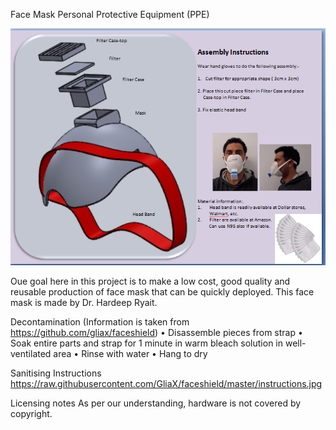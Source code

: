 Face Mask Personal Protective Equipment (PPE)

![Mask](/instruction_mask.PNG)

Oue goal here in this project is to make a low cost, good quality and reusable production of face mask that can be quickly deployed. This face mask is made by Dr. Hardeep Ryait.

Decontamination (Information is taken from https://github.com/gliax/faceshield) • Disassemble  pieces from strap • Soak entire parts and strap for 1 minute in warm bleach solution in well-ventilated area • Rinse with water • Hang to dry

Sanitising Instructions https://raw.githubusercontent.com/GliaX/faceshield/master/instructions.jpg

Licensing notes As per our understanding, hardware is not covered by copyright.
